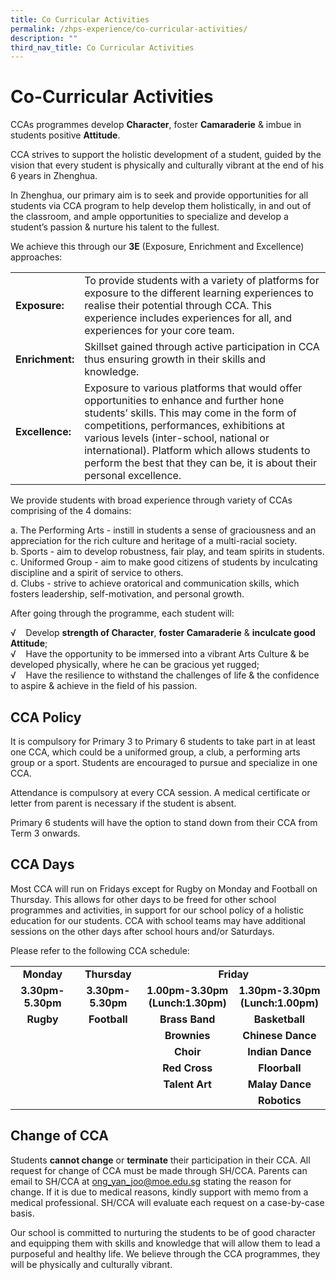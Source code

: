 ```yaml
---
title: Co Curricular Activities
permalink: /zhps-experience/co-curricular-activities/
description: ""
third_nav_title: Co Curricular Activities
---
```

# Co-Curricular Activities

CCAs programmes develop **Character**, foster **Camaraderie** & imbue in students positive **Attitude**.

CCA strives to support the holistic development of a student, guided by the vision that every student is physically and culturally vibrant at the end of his 6 years in Zhenghua.

In Zhenghua, our primary aim is to seek and provide opportunities for all students via CCA program to help develop them holistically, in and out of the classroom, and ample opportunities to specialize and develop a student’s passion & nurture his talent to the fullest.

We achieve this through our **3E** (Exposure, Enrichment and Excellence) approaches:

|             |                                   |
|-------------|--------------------|
| **Exposure:**   | To provide students with a variety of platforms for exposure to the different learning experiences to realise their potential through CCA. This experience includes experiences for all, and experiences for your core team.                                                                                                                             |
| **Enrichment:** | Skillset gained through active participation in CCA thus ensuring growth in their skills and knowledge.                                                                                                                                              |
| **Excellence:** | Exposure to various platforms that would offer opportunities to enhance and further hone students’ skills. This may come in the form of competitions, performances, exhibitions at various levels (inter-school, national or international). Platform which allows students to perform the best that they can be, it is about their personal excellence. |


We provide students with broad experience through variety of CCAs comprising of the 4 domains:

a\.  The Performing Arts - instill in students a sense of graciousness and an appreciation for the rich culture and heritage of a multi-racial society.   
b\.  Sports - aim to develop robustness, fair play, and team spirits in students.   
c\.  Uniformed Group - aim to make good citizens of students by inculcating discipline and a spirit of service to others.   
d\.  Clubs - strive to achieve oratorical and communication skills, which fosters leadership, self-motivation, and personal growth.

  

After going through the programme, each student will:

√    Develop **strength of Character**, **foster Camaraderie** & **inculcate good Attitude**;  
√    Have the opportunity to be immersed into a vibrant Arts Culture & be developed physically, where he can be gracious yet rugged;  
√    Have the resilience to withstand the challenges of life & the confidence to aspire & achieve in the field of his passion.

  

CCA Policy
----------

It is compulsory for Primary 3 to Primary 6 students to take part in at least one CCA, which could be a uniformed group, a club, a performing arts group or a sport. Students are encouraged to pursue and specialize in one CCA.

  

Attendance is compulsory at every CCA session. A medical certificate or letter from parent is necessary if the student is absent.

  

Primary 6 students will have the option to stand down from their CCA from Term 3 onwards.

CCA Days
--------

Most CCA will run on Fridays except for Rugby on Monday and Football on Thursday. This allows for other days to be freed for other school programmes and activities, in support for our school policy of a holistic education for our students. CCA with school teams may have additional sessions on the other days after school hours and/or Saturdays.

Please refer to the following CCA schedule:

<table class="iveo_table ives_tab_simple3 ive_eobj_center">
<tbody>
<tr>
<td style="text-align: center;" width="156"><strong>Monday</strong></td>
<td style="text-align: center;" width="156"><strong>Thursday</strong></td>
<td style="text-align: center;" colspan="2" width="312"><strong>Friday</strong></td>
</tr>
<tr>
<td style="text-align: center;" width="156"><strong>3.30pm-5.30pm</strong></td>
<td style="text-align: center;" width="156"><strong>3.30pm-5.30pm</strong></td>
<td style="text-align: center;" width="156"><strong>1.00pm-3.30pm</strong><br /><strong>(Lunch:1.30pm)</strong></td>
<td style="text-align: center;" width="156"><strong>1.30pm-3.30pm</strong><br /><strong>(Lunch:1.00pm)</strong></td>
</tr>
<tr>
<td style="text-align: center;" width="156"><strong>Rugby</strong></td>
<td style="text-align: center;" width="156"><strong>Football</strong></td>
<td style="text-align: center;" width="156"><strong>Brass Band</strong></td>
<td style="text-align: center;" width="156"><strong>Basketball</strong></td>
</tr>
<tr>
<td style="text-align: center;" width="156">&nbsp;</td>
<td style="text-align: center;" width="156">&nbsp;</td>
<td style="text-align: center;" width="156"><strong>Brownies</strong></td>
<td style="text-align: center;" width="156"><strong>Chinese Dance</strong></td>
</tr>
<tr>
<td style="text-align: center;" width="156">&nbsp;</td>
<td style="text-align: center;" width="156">&nbsp;</td>
<td style="text-align: center;" width="156"><strong>Choir</strong></td>
<td style="text-align: center;" width="156"><strong>Indian Dance</strong></td>
</tr>
<tr>
<td style="text-align: center;" width="156">&nbsp;</td>
<td style="text-align: center;" width="156">&nbsp;</td>
<td style="text-align: center;" width="156"><strong>Red Cross</strong></td>
<td style="text-align: center;" width="156"><strong>Floorball</strong></td>
</tr>
<tr>
<td style="text-align: center;" width="156">&nbsp;</td>
<td style="text-align: center;" width="156">&nbsp;</td>
<td style="text-align: center;" width="156"><strong>Talent Art</strong></td>
<td style="text-align: center;" width="156"><strong>Malay Dance</strong></td>
</tr>
<tr>
<td width="156">&nbsp;</td>
<td width="156">&nbsp;</td>
<td width="156">&nbsp;</td>
<td  style="text-align: center;"  width="156"><strong>Robotics</strong></td>
</tr>
</tbody>
</table>

Change of CCA
-------------

Students **cannot change** or **terminate** their participation in their CCA. All request for change of CCA must be made through SH/CCA. Parents can email to SH/CCA at [ong\_yan\_joo@moe.edu.sg](mailto:ong_yan_joo@moe.edu.sg) stating the reason for change. If it is due to medical reasons, kindly support with memo from a medical professional. SH/CCA will evaluate each request on a case-by-case basis.
  
Our school is committed to nurturing the students to be of good character and equipping them with skills and knowledge that will allow them to lead a purposeful and healthy life. We believe through the CCA programmes, they will be physically and culturally vibrant.